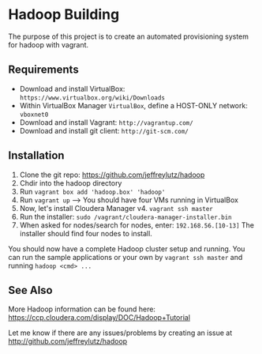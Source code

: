 Hadoop Building
===============

The purpose of this project is to create an automated provisioning system for hadoop with vagrant.

Requirements
-
* Download and install VirtualBox:  `https://www.virtualbox.org/wiki/Downloads`
* Within VirtualBox Manager `VirtualBox`, define a HOST-ONLY network: `vboxnet0`
* Download and install Vagrant:  `http://vagrantup.com/`
* Download and install git client:  `http://git-scm.com/`

Installation
-------------
1. Clone the git repo:  https://github.com/jeffreylutz/hadoop
2. Chdir into the hadoop directory
4. Run `vagrant box add 'hadoop.box' 'hadoop'`
5. Run `vagrant up`  --> You should have four VMs running in VirtualBox
6. Now, let's install Cloudera Manager v4.  `vagrant ssh master`
7. Run the installer: `sudo /vagrant/cloudera-manager-installer.bin`
8. When asked for nodes/search for nodes, enter: `192.168.56.[10-13]` The installer should find four nodes to install.

You should now have a complete Hadoop cluster setup and running.  You can run the sample applications or your own by `vagrant ssh master` and running `hadoop <cmd> ...`

See Also
-----------
More Hadoop information can be found here:  https://ccp.cloudera.com/display/DOC/Hadoop+Tutorial

Let me know if there are any issues/problems by creating an issue at http://github.com/jeffreylutz/hadoop

